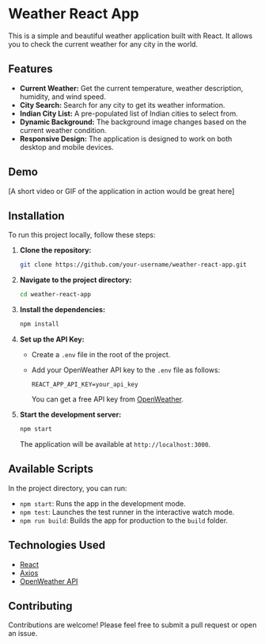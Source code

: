 # Weather React App

This is a simple and beautiful weather application built with React. It allows you to check the current weather for any city in the world.

## Features

*   **Current Weather:** Get the current temperature, weather description, humidity, and wind speed.
*   **City Search:** Search for any city to get its weather information.
*   **Indian City List:** A pre-populated list of Indian cities to select from.
*   **Dynamic Background:** The background image changes based on the current weather condition.
*   **Responsive Design:** The application is designed to work on both desktop and mobile devices.

## Demo

[A short video or GIF of the application in action would be great here]

## Installation

To run this project locally, follow these steps:

1.  **Clone the repository:**

    ```bash
    git clone https://github.com/your-username/weather-react-app.git
    ```

2.  **Navigate to the project directory:**

    ```bash
    cd weather-react-app
    ```

3.  **Install the dependencies:**

    ```bash
    npm install
    ```

4.  **Set up the API Key:**

    *   Create a `.env` file in the root of the project.
    *   Add your OpenWeather API key to the `.env` file as follows:

        ```
        REACT_APP_API_KEY=your_api_key
        ```

        You can get a free API key from [OpenWeather](https://openweathermap.org/appid).

5.  **Start the development server:**

    ```bash
    npm start
    ```

    The application will be available at `http://localhost:3000`.

## Available Scripts

In the project directory, you can run:

*   `npm start`: Runs the app in the development mode.
*   `npm test`: Launches the test runner in the interactive watch mode.
*   `npm run build`: Builds the app for production to the `build` folder.

## Technologies Used

*   [React](https://reactjs.org/)
*   [Axios](https://axios-http.com/)
*   [OpenWeather API](https://openweathermap.org/api)

## Contributing

Contributions are welcome! Please feel free to submit a pull request or open an issue.